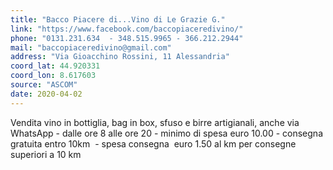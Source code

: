 ```yaml
---
title: "Bacco Piacere di...Vino di Le Grazie G."
link: "https://www.facebook.com/baccopiaceredivino/"
phone: "0131.231.634  - 348.515.9965 - 366.212.2944"
mail: "baccopiaceredivino@gmail.com"
address: "Via Gioacchino Rossini, 11 Alessandria"
coord_lat: 44.920331
coord_lon: 8.617603
source: "ASCOM"
date: 2020-04-02
---
```


Vendita vino in bottiglia, bag in box, sfuso e birre artigianali, anche via WhatsApp - dalle ore 8 alle ore 20 - minimo di spesa euro 10.00 - consegna gratuita entro 10km  - spesa consegna  euro 1.50 al km per consegne superiori a 10 km
